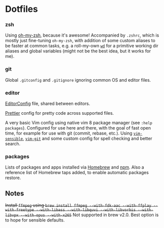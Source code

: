 # Dotfiles

### zsh

Using [oh-my-zsh][oh-my-zsh], because it's awesome! Accompanied by `.zshrc`, which is mostly just fine-tuning `oh-my-zsh`, with addition of some custom aliases to be faster at common tasks, e.g. a roll-my-own [`wd`][wd] for a primitive working dir aliases and global variables (might not be the best idea, but it works for me).

### git

Global `.gitconfig` and `.gitignore` ignoring common OS and editor files.

### editor

[EditorConfig][editorconfig] file, shared between editors.

[Prettier][prettier] config for pretty code across supported files.

A very basic Vim config using native vim 8 package manager (see `:help packages`). Configured for use here and there, with the goal of fast open time, for example for use with git (commit, rebase, etc.). Using [`vim-sensible`][vim-sensible], [`vim-git`][vim-git] and some custom config for spell checking and better search.

### packages

Lists of packages and apps installed via [Homebrew][brew] and [npm][npm]. Also a reference list of Homebrew taps added, to enable automatic packages restore.

## Notes

~~Install `ffmpeg` using `brew install ffmpeg --with-fdk-aac --with-ffplay --with-freetype --with-libass --with-libquvi --with-libvorbis --with-libvpx --with-opus --with-x265`~~
Not supported in brew v2.0. Best option is to hope for sensible defaults.

[zsh]: http://www.zsh.org/
[wd]: https://github.com/mfaerevaag/wd
[oh-my-zsh]: https://github.com/robbyrussell/oh-my-zsh
[papercolor]: https://github.com/NLKNguyen/papercolor-theme
[editorconfig]: http://editorconfig.org/
[prettier]: https://prettier.io
[vim-sensible]: https://github.com/tpope/vim-sensible
[vim-git]: https://github.com/tpope/vim-git
[brew]: http://brew.sh/
[npm]: https://www.npmjs.com/
